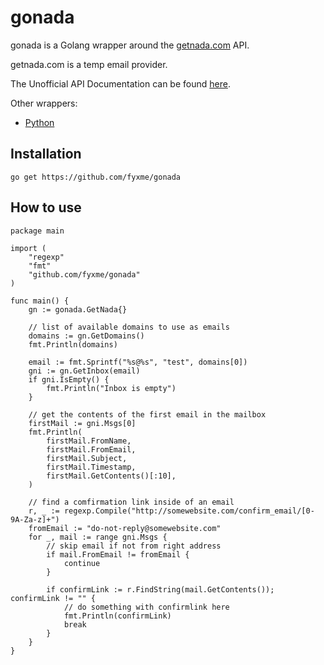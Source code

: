 # gonada

gonada is a Golang wrapper around the [getnada.com](https://getnada.com) API. 

getnada.com is a temp email provider.

The Unofficial API Documentation can be found [here](https://github.com/fyxme/pynada#api).

Other wrappers:
- [Python](https://github.com/fyxme/pynada)

## Installation

`go get https://github.com/fyxme/gonada`

## How to use

```Golang
package main

import (
    "regexp"
    "fmt"
    "github.com/fyxme/gonada"
)

func main() {
    gn := gonada.GetNada{}

    // list of available domains to use as emails
    domains := gn.GetDomains()
    fmt.Println(domains)

    email := fmt.Sprintf("%s@%s", "test", domains[0])
    gni := gn.GetInbox(email)
    if gni.IsEmpty() {
        fmt.Println("Inbox is empty")
    }

    // get the contents of the first email in the mailbox
    firstMail := gni.Msgs[0]
    fmt.Println(
        firstMail.FromName,
        firstMail.FromEmail,
        firstMail.Subject,
        firstMail.Timestamp,
        firstMail.GetContents()[:10],
    )

    // find a comfirmation link inside of an email
    r, _ := regexp.Compile("http://somewebsite.com/confirm_email/[0-9A-Za-z]+")
    fromEmail := "do-not-reply@somewebsite.com"
    for _, mail := range gni.Msgs {
        // skip email if not from right address
        if mail.FromEmail != fromEmail {
            continue
        }

        if confirmLink := r.FindString(mail.GetContents()); confirmLink != "" {
            // do something with confirmlink here
            fmt.Println(confirmLink)
            break
        }
    }
}
```

